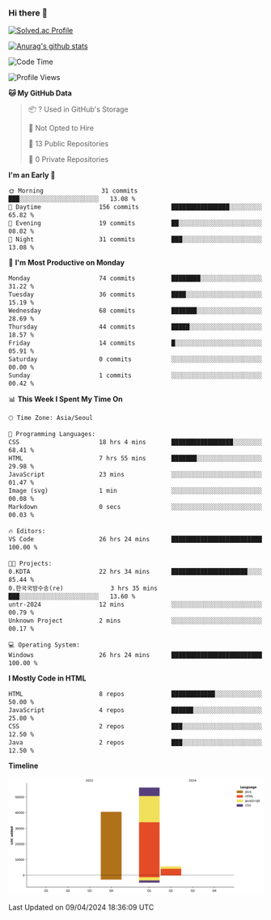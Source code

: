 ### Hi there 👋

[![Solved.ac Profile](http://mazassumnida.wtf/api/v2/generate_badge?boj=qwert3748)](https://solved.ac/qwert3748/)

[![Anurag's github stats](https://github-readme-stats.vercel.app/api?username=hong3737)](https://github.com/anuraghazra/github-readme-stats)
<!--START_SECTION:waka-->
![Code Time](http://img.shields.io/badge/Code%20Time-137%20hrs%2047%20mins-blue)

![Profile Views](http://img.shields.io/badge/Profile%20Views-7-blue)

**🐱 My GitHub Data** 

> 📦 ? Used in GitHub's Storage 
 > 
> 🚫 Not Opted to Hire
 > 
> 📜 13 Public Repositories 
 > 
> 🔑 0 Private Repositories 
 > 
**I'm an Early 🐤** 

```text
🌞 Morning                31 commits          ███░░░░░░░░░░░░░░░░░░░░░░   13.08 % 
🌆 Daytime                156 commits         ████████████████░░░░░░░░░   65.82 % 
🌃 Evening                19 commits          ██░░░░░░░░░░░░░░░░░░░░░░░   08.02 % 
🌙 Night                  31 commits          ███░░░░░░░░░░░░░░░░░░░░░░   13.08 % 
```
📅 **I'm Most Productive on Monday** 

```text
Monday                   74 commits          ████████░░░░░░░░░░░░░░░░░   31.22 % 
Tuesday                  36 commits          ████░░░░░░░░░░░░░░░░░░░░░   15.19 % 
Wednesday                68 commits          ███████░░░░░░░░░░░░░░░░░░   28.69 % 
Thursday                 44 commits          █████░░░░░░░░░░░░░░░░░░░░   18.57 % 
Friday                   14 commits          █░░░░░░░░░░░░░░░░░░░░░░░░   05.91 % 
Saturday                 0 commits           ░░░░░░░░░░░░░░░░░░░░░░░░░   00.00 % 
Sunday                   1 commits           ░░░░░░░░░░░░░░░░░░░░░░░░░   00.42 % 
```


📊 **This Week I Spent My Time On** 

```text
🕑︎ Time Zone: Asia/Seoul

💬 Programming Languages: 
CSS                      18 hrs 4 mins       █████████████████░░░░░░░░   68.41 % 
HTML                     7 hrs 55 mins       ███████░░░░░░░░░░░░░░░░░░   29.98 % 
JavaScript               23 mins             ░░░░░░░░░░░░░░░░░░░░░░░░░   01.47 % 
Image (svg)              1 min               ░░░░░░░░░░░░░░░░░░░░░░░░░   00.08 % 
Markdown                 0 secs              ░░░░░░░░░░░░░░░░░░░░░░░░░   00.03 % 

🔥 Editors: 
VS Code                  26 hrs 24 mins      █████████████████████████   100.00 % 

🐱‍💻 Projects: 
0.KDTA                   22 hrs 34 mins      █████████████████████░░░░   85.44 % 
0.한국국방수송(re)             3 hrs 35 mins       ███░░░░░░░░░░░░░░░░░░░░░░   13.60 % 
untr-2024                12 mins             ░░░░░░░░░░░░░░░░░░░░░░░░░   00.79 % 
Unknown Project          2 mins              ░░░░░░░░░░░░░░░░░░░░░░░░░   00.17 % 

💻 Operating System: 
Windows                  26 hrs 24 mins      █████████████████████████   100.00 % 
```

**I Mostly Code in HTML** 

```text
HTML                     8 repos             ████████████░░░░░░░░░░░░░   50.00 % 
JavaScript               4 repos             ██████░░░░░░░░░░░░░░░░░░░   25.00 % 
CSS                      2 repos             ███░░░░░░░░░░░░░░░░░░░░░░   12.50 % 
Java                     2 repos             ███░░░░░░░░░░░░░░░░░░░░░░   12.50 % 
```



**Timeline**

![Lines of Code chart](https://raw.githubusercontent.com/hong3737/hong3737/main/assets/bar_graph.png)


 Last Updated on 09/04/2024 18:36:09 UTC
<!--END_SECTION:waka-->
<!--
**hong3737/hong3737** is a ✨ _special_ ✨ repository because its `README.md` (this file) appears on your GitHub profile.

Here are some ideas to get you started:

- 🔭 I’m currently working on ...
- 🌱 I’m currently learning ...
- 👯 I’m looking to collaborate on ...
- 🤔 I’m looking for help with ...
- 💬 Ask me about ...
- 📫 How to reach me: ...
- 😄 Pronouns: ...
- ⚡ Fun fact: ...
-->
